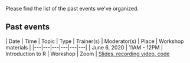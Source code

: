 
Please find the list of the past events we've organized.

## Past events
| Date  | Time  | Topic  | Type  | Trainer(s) | Moderator(s) | Place  | Workshop materials  | 
|---|---|---|---|---|---|
| June 6, 2020 | 11AM - 12PM  | Introduction to R  | Workshop  | Zoom   | [Slides, recording video, code](https://github.com/rladiestunis/1st-Meetup-Workshop-materials-Introdution-to-R)

